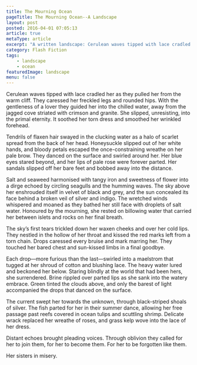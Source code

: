 ```yaml
---
title: The Mourning Ocean
pageTitle: The Mourning Ocean--A Landscape
layout: post
posted: 2016-04-01 07:05:13
article: true
metaType: article
excerpt: "A written landscape: Cerulean waves tipped with lace cradled her as they pulled her from the warm cliff. They caressed her freckled legs and rounded hips …"
category: Flash Fiction
tags:
    - landscape
    - ocean
featuredImage: landscape
menu: false
---
```


<p class="c-lead c-lead--dropcap"><span class="c-lead__opening">Cerulean waves tipped with lace cradled</span> her as they pulled her from the warm cliff. They caressed her freckled legs and rounded hips. With the gentleness of a lover they guided her into the chilled water, away from the jagged cove striated with crimson and granite. She slipped, unresisting, into the primal eternity. It soothed her torn dress and smoothed her wrinkled forehead.</p>

Tendrils of flaxen hair swayed in the clucking water as a halo of scarlet spread from the back of her head. Honeysuckle slipped out of her white hands, and bloody petals escaped the once-constraining wreathe on her pale brow. They danced on the surface and swirled around her. Her blue eyes stared beyond, and her lips of pale rose were forever parted. Her sandals slipped off her bare feet and bobbed away into the distance.

Salt and seaweed harmonised with tangy iron and sweetness of flower into a dirge echoed by circling seagulls and the humming waves. The sky above her enshrouded itself in velvet of black and grey, and the sun concealed its face behind a broken veil of silver and indigo. The wretched winds whispered and moaned as they bathed her still face with droplets of salt water. Honoured by the mourning, she rested on billowing water that carried her between islets and rocks on her final breath.

<span class="js-pullquote">The sky’s first tears trickled down her waxen cheeks and over her cold lips.</span> They nestled in the hollow of her throat and kissed the red marks left from a torn chain. Drops caressed every bruise and mark marring her. They touched her bared chest and sun-kissed limbs in a final goodbye.

Each drop—more furious than the last—swirled into a maelstrom that tugged at her shroud of cotton and blushing lace. The heavy water lured and beckoned her below. Staring blindly at the world that had been hers, she surrendered. Brine rippled over parted lips as she sank into the watery embrace. Green tinted the clouds above, and only the barest of light accompanied the drops that danced on the surface.

The current swept her towards the unknown, through black-striped shoals of silver. The fish parted for her in their summer dance, allowing her free passage past reefs covered in ocean tulips and scuttling shrimp. Delicate wrack replaced her wreathe of roses, and grass kelp wove into the lace of her dress. 

Distant echoes brought pleading voices. Through oblivion they called for her to join them, for her to become them. For her to be forgotten like them.

Her sisters in misery.




